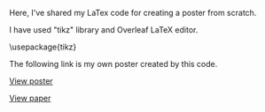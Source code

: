 Here, I've shared my LaTex code for creating a poster from scratch.

I have used "tikz" library and Overleaf LaTeX editor. 


\usepackage{tikz}



The following link is my own poster created by this code.

[View poster](poster.pdf)

[View paper](https://ieeexplore.ieee.org/abstract/document/10822022)


